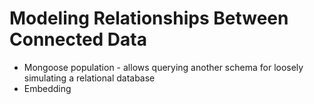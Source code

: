 # Modeling Relationships Between Connected Data
* Mongoose population - allows querying another schema for loosely simulating a relational database
* Embedding